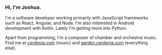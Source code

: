 ### Hi, I'm Joshua.

I'm a software developer working primarily with JavaScript frameworks such as React, Angular, and Node. I'm also interested in Android development with Kotlin. Lately I'm getting more into Python.

Apart from programming, I'm a composer of chamber and orchestral music. Find me at [cerdenia.com](https://cerdenia.com) (music) and [garden.cerdenia.com](https://garden.cerdenia.com) (everything else). 

<!--
**joshuacerdenia/joshuacerdenia** is a ✨ _special_ ✨ repository because its `README.md` (this file) appears on your GitHub profile.

Here are some ideas to get you started:

- 🔭 I’m currently working on ...
- 🌱 I’m currently learning ...
- 👯 I’m looking to collaborate on ...
- 🤔 I’m looking for help with ...
- 💬 Ask me about ...
- 📫 How to reach me: ...
- 😄 Pronouns: ...
- ⚡ Fun fact: ...
-->

